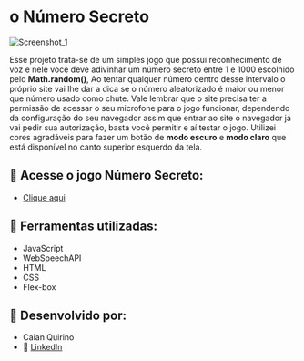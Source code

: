 # o Número Secreto

![Screenshot_1](https://github.com/CaianMorais/numero-secreto/assets/124800229/b35fe219-ef48-4bce-a4eb-1fe392b13f3a)

Esse projeto trata-se de um simples jogo que possui reconhecimento de voz e nele vocè deve adivinhar um número secreto entre 1 e 1000 escolhido pelo <strong>Math.random()</strong>, Ao tentar qualquer número dentro desse intervalo o próprio site vai lhe dar a dica se o número aleatorizado é maior ou menor que número usado como chute. Vale lembrar que o site precisa ter a permissão de acessar o seu microfone para o jogo funcionar, dependendo da configuração do seu navegador assim que entrar ao site o navegador já vai pedir sua autorização, basta você permitir e aí testar o jogo. Utilizei cores agradáveis para fazer um botão de <strong>modo escuro</strong> e <strong>modo claro</strong> que está disponível no canto superior esquerdo da tela.

## :link: Acesse o jogo Número Secreto:
* <a href="https://bit.ly/onumerosecreto"> Clique aqui</a>

## :wrench: Ferramentas utilizadas:

* JavaScript<br>
* WebSpeechAPI<br>
* HTML<br>
* CSS<br>
* Flex-box

## :briefcase: Desenvolvido por:
* Caian Quirino<br>
* :link: <a href ="https://www.linkedin.com/in/caian-quirino-577102245/"> LinkedIn</a>
